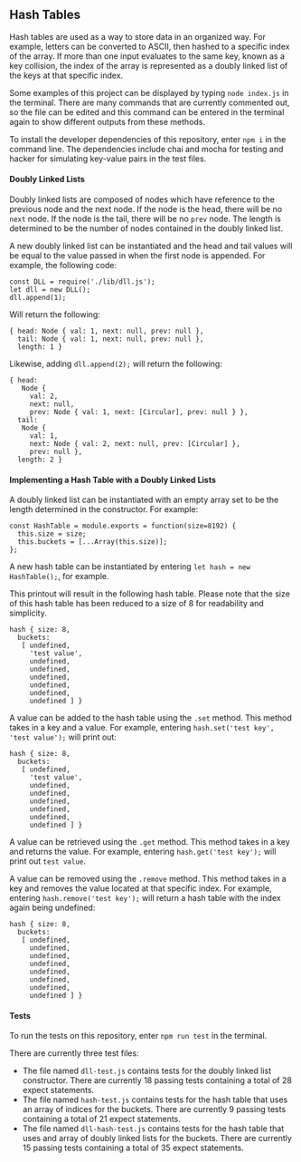 ## Hash Tables

Hash tables are used as a way to store data in an organized way. For example, letters can be converted to ASCII, then hashed to a specific index of the array. If more than one input evaluates to the same key, known as a key collision, the index of the array is represented as a doubly linked list of the keys at that specific index.

Some examples of this project can be displayed by typing `node index.js` in the terminal. There are many commands that are currently commented out, so the file can be edited and this command can be entered in the terminal again to show different outputs from these methods.

To install the developer dependencies of this repository, enter `npm i` in the command line. The dependencies include chai and mocha for testing and hacker for simulating key-value pairs in the test files. 

#### Doubly Linked Lists
Doubly linked lists are composed of nodes which have reference to the previous node and the next node. If the node is the head, there will be no `next` node. If the node is the tail, there will be no `prev` node. The length is determined to be the number of nodes contained in the doubly linked list.

A new doubly linked list can be instantiated and the head and tail values will be equal to the value passed in when the first node is appended. For example, the following code: 

```
const DLL = require('./lib/dll.js');
let dll = new DLL();
dll.append(1);
```

Will return the following:

```
{ head: Node { val: 1, next: null, prev: null },
  tail: Node { val: 1, next: null, prev: null },
  length: 1 }
```

Likewise, adding `dll.append(2);` will return the following:
```
{ head: 
   Node {
     val: 2,
     next: null,
     prev: Node { val: 1, next: [Circular], prev: null } },
  tail: 
   Node {
     val: 1,
     next: Node { val: 2, next: null, prev: [Circular] },
     prev: null },
  length: 2 }

```

#### Implementing a Hash Table with a Doubly Linked Lists
A doubly linked list can be instantiated with an empty array set to be the length determined in the constructor. For example: 
```
const HashTable = module.exports = function(size=8192) {
  this.size = size;
  this.buckets = [...Array(this.size)];
};
```

A new hash table can be instantiated by entering `let hash = new HashTable();`, for example.

This printout will result in the following hash table. Please note that the size of this hash table has been reduced to a size of 8 for readability and simplicity. 
```
hash { size: 8,
  buckets: 
   [ undefined,
     'test value',
     undefined,
     undefined,
     undefined,
     undefined,
     undefined,
     undefined ] }
```

A value can be added to the hash table using the `.set` method. This method takes in a key and a value. For example, entering `hash.set('test key', 'test value');` will print out:
```
hash { size: 8,
  buckets: 
   [ undefined,
     'test value',
     undefined,
     undefined,
     undefined,
     undefined,
     undefined,
     undefined ] }
```

A value can be retrieved using the `.get` method. This method takes in a key and returns the value. For example, entering `hash.get('test key');` will print out `test value`.

A value can be removed using the `.remove` method. This method takes in a key and removes the value located at that specific index. For example, entering `hash.remove('test key');` will return a hash table with the index again being undefined:
```
hash { size: 8,
  buckets: 
   [ undefined,
     undefined,
     undefined,
     undefined,
     undefined,
     undefined,
     undefined,
     undefined ] }
```

#### Tests
To run the tests on this repository, enter `npm run test` in the terminal.

There are currently three test files:
* The file named `dll-test.js` contains tests for the doubly linked list constructor. There are currently 18 passing tests containing a total of 28 expect statements.
* The file named `hash-test.js` contains tests for the hash table that uses an array of indices for the buckets. There are currently 9 passing tests containing a total of 21 expect statements.
* The file named `dll-hash-test.js` contains tests for the hash table that uses and array of doubly linked lists for the buckets. There are currently 15 passing tests containing a total of 35 expect statements.